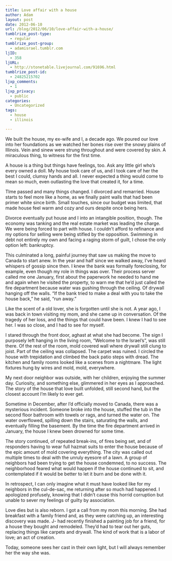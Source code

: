 ```yaml
---
title: Love affair with a house
author: Adam
layout: post
date: 2012-06-10
url: /blog/2012/06/10/love-affair-with-a-house/
tumblrize_post-type:
  - regular
tumblrize_post-group:
  - adamisrael.tumblr.com
ljID:
  - 358
ljURL:
  - http://stonetable.livejournal.com/91696.html
tumblrize_post-id:
  - 24825215702
ljxp_comments:
  - 1
ljxp_privacy:
  - public
categories:
  - Uncategorized
tags:
  - house
  - illinois

---
```

We built the house, my ex-wife and I, a decade ago. We poured our love into her foundations as we watched her bones rise over the snowy plains of Illinois. Vein and sinew were strung throughout and were covered by skin. A miraculous thing, to witness for the first time.

A house is a thing but things have feelings, too. Ask any little girl who’s every owned a doll. My house took care of us, and I took care of her the best I could, clumsy hands and all. I never expected a thing would come to mean so much, even outlasting the love that created it, for a time.

TIme passed and many things changed. I divorced and remarried. House starts to feel more like a home, as we finally paint walls that had been primer white since birth. Small touches, since our budget was limited, that made house feel warm and cozy and ours despite once being hers.

Divorce eventually put house and I into an intangible position, though. The economy was tanking and the real estate market was leading the charge. We were being forced to part with house. I couldn’t afford to refinance and my options for selling were being stifled by the opposition. Swimming in debt not entirely my own and facing a raging storm of guilt, I chose the only option left: bankruptcy.

This culminated a long, painful journey that saw us making the move to Canada to start anew. In the year and half since we walked away, I’ve heard whispers of gossip since then. I knew the bank was formally foreclosing, for example, even though my role in things was over. Their process server called me one January, first about the paperwork he needed to hand me and again when he visited the property, to warn me that he’d just called the fire department because water was gushing through the ceiling. Of drywall hanging off the walls. “If the bank tried to make a deal with you to take the house back,” he said, “run away.”

Like the scent of a old lover, she is forgotten until she is not. A year ago, I was back in town visiting my mom, and she came up in conversation. Of the tragedy of her loss, and the things that could have been. I knew I had to see her. I was so close, and I had to see for myself.

I stared through the front door, aghast at what she had become. The sign I purposely left hanging in the living room, “Welcome to the Israel’s”, was still there. Of the rest of the room, mold covered wall where drywall still clung to joist. Part of the ceiling was collapsed. The carpet was ruined. I circled the house with trepidation and climbed the back patio steps with dread. The kitchen and family rooms looked like a scenes from a nightmare. The light fixtures hung by wires and mold, mold, everywhere.

My next door neighbor was outside, with her children, enjoying the summer day. Curiosity, and something else, glimmered in her eyes as I approached. The story of the house that love built unfolded, still second hand, but the closest account I’m likely to ever get.

Sometime in December, after I’d officially moved to Canada, there was a mysterious incident. Someone broke into the house, stuffed the tub in the second floor bathroom with towels or rags, and turned the water on. The water overflowed, spilling down the stairs, saturating the walls, and eventually filling the basement. By the time the fire department arrived in January, the house I knew been drowned for some time.

The story continued, of repeated break-ins, of fires being set, and of responders having to wear full hazmat suits to enter the house because of the epic amount of mold covering everything. The city was called out multiple times to deal with the unruly eyesore of a lawn. A group of neighbors had been trying to get the house condemned, to no success. The neighborhood feared what would happen if the house continued to sit, and contemplated if it would be better to let it burn and be done with it.

In retrospect, I can only imagine what it must have looked like for my neighbors in the cul-de-sac, me returning after so much had happened. I apologized profusely, knowing that I didn’t cause this horrid corruption but unable to sever my feelings of guilty by association.

Love dies but is also reborn. I got a call from my mom this morning. She had breakfast with a family friend and, as they were catching up, an interesting discovery was made. J- had recently finished a painting job for a friend, for a house they bought and remodeled. They’d had to tear out her guts, replacing things like carpets and drywall. The kind of work that is a labor of love; an act of creation.

Today, someone sees her cast in their own light, but I will always remember her the way she was.